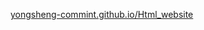 [yongsheng-commint.github.io/Html_website](https://yongsheng-commint.github.io/Html_website/index.html)

